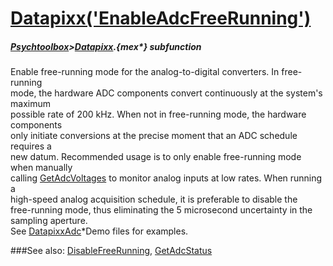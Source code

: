 # [Datapixx('EnableAdcFreeRunning')](Datapixx-EnableAdcFreeRunning) 
##### [Psychtoolbox](Pyschtoolbox)>[Datapixx](Datapixx).{mex*} subfunction


Enable free-running mode for the analog-to-digital converters. In free-running  
mode, the hardware ADC components convert continuously at the system's maximum  
possible rate of 200 kHz. When not in free-running mode, the hardware components  
only initiate conversions at the precise moment that an ADC schedule requires a  
new datum. Recommended usage is to only enable free-running mode when manually  
calling [GetAdcVoltages](GetAdcVoltages) to monitor analog inputs at low rates. When running a  
high-speed analog acquisition schedule, it is preferable to disable the  
free-running mode, thus eliminating the 5 microsecond uncertainty in the  
sampling aperture.  
See [DatapixxAdc](DatapixxAdc)\*Demo files for examples.  
  


###See also:
[DisableFreeRunning](Datapixx-DisableFreeRunning), [GetAdcStatus](Datapixx-GetAdcStatus)

